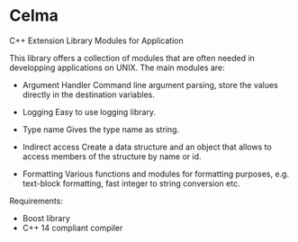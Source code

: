 # Celma
C++ Extension Library Modules for Application

This library offers a collection of modules that are often needed in developping applications on UNIX.
The main modules are:

- Argument Handler
  Command line argument parsing, store the values directly in the destination variables.

- Logging
  Easy to use logging library.

- Type name
  Gives the type name as string.

- Indirect access
  Create a data structure and an object that allows to access members of the structure by name or id.

- Formatting
  Various functions and modules for formatting purposes, e.g. text-block formatting, fast integer to string conversion etc.

Requirements:
- Boost library
- C++ 14 compliant compiler

